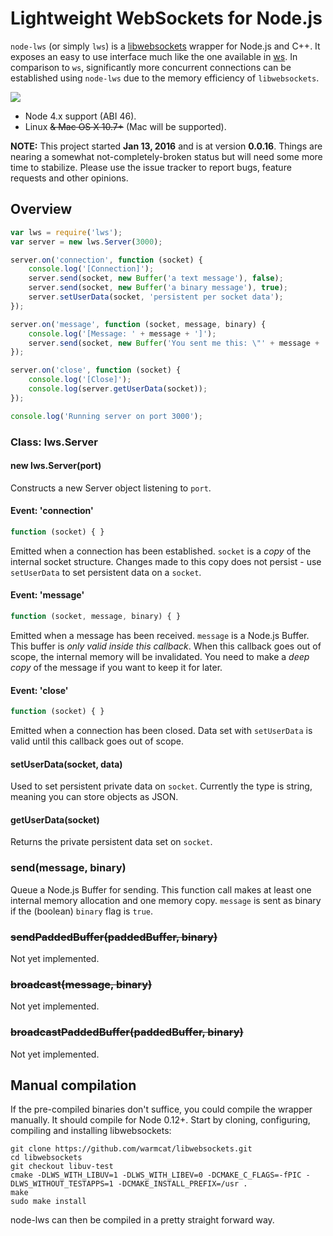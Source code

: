 # Lightweight WebSockets for Node.js
```node-lws``` (or simply ```lws```) is a [libwebsockets](https://libwebsockets.org/index.html) wrapper for Node.js and C++. It exposes an easy to use interface much like the one available in [ws](https://github.com/websockets/ws). In comparison to ```ws```, significantly more concurrent connections can be established using ```node-lws``` due to the memory efficiency of ```libwebsockets```.

[![](https://nodei.co/npm/lws.png)](https://www.npmjs.com/package/lws)

* Node 4.x support (ABI 46).
* Linux ~~& Mac OS X 10.7+~~ (Mac will be supported).

**NOTE:** This project started **Jan 13, 2016** and is at version **0.0.16**. Things are nearing a somewhat not-completely-broken status but will need some more time to stabilize. Please use the issue tracker to report bugs, feature requests and other opinions.

## Overview
```javascript
var lws = require('lws');
var server = new lws.Server(3000);

server.on('connection', function (socket) {
    console.log('[Connection]');
    server.send(socket, new Buffer('a text message'), false);
    server.send(socket, new Buffer('a binary message'), true);
    server.setUserData(socket, 'persistent per socket data');
});

server.on('message', function (socket, message, binary) {
    console.log('[Message: ' + message + ']');
    server.send(socket, new Buffer('You sent me this: \"' + message + '\"'), false);
});

server.on('close', function (socket) {
    console.log('[Close]');
    console.log(server.getUserData(socket));
});

console.log('Running server on port 3000');
```
### Class: lws.Server

#### new lws.Server(port)
Constructs a new Server object listening to ```port```.

#### Event: 'connection'
```javascript
function (socket) { }
```

Emitted when a connection has been established. ```socket``` is a *copy* of the internal socket structure. Changes made to this copy does not persist - use ```setUserData``` to set persistent data on a ```socket```.

#### Event: 'message'
```javascript
function (socket, message, binary) { }
```

Emitted when a message has been received. ```message``` is a Node.js Buffer. This buffer is *only valid inside this callback*. When this callback goes out of scope, the internal memory will be invalidated. You need to make a *deep copy* of the message if you want to keep it for later.

#### Event: 'close'
```javascript
function (socket) { }
```

Emitted when a connection has been closed. Data set with ```setUserData``` is valid until this callback goes out of scope.

#### setUserData(socket, data)

Used to set persistent private data on ```socket```. Currently the type is string, meaning you can store objects as JSON.

#### getUserData(socket)

Returns the private persistent data set on ```socket```.

### send(message, binary)

Queue a Node.js Buffer for sending. This function call makes at least one internal memory allocation and one memory copy. ```message``` is sent as binary if the (boolean) ```binary``` flag is ```true```.

### ~~sendPaddedBuffer(paddedBuffer, binary)~~

Not yet implemented.

### ~~broadcast(message, binary)~~

Not yet implemented.

### ~~broadcastPaddedBuffer(paddedBuffer, binary)~~

Not yet implemented.

## Manual compilation
If the pre-compiled binaries don't suffice, you could compile the wrapper manually. It should compile for Node 0.12+. Start by cloning, configuring, compiling and installing libwebsockets:
```
git clone https://github.com/warmcat/libwebsockets.git
cd libwebsockets
git checkout libuv-test
cmake -DLWS_WITH_LIBUV=1 -DLWS_WITH_LIBEV=0 -DCMAKE_C_FLAGS=-fPIC -DLWS_WITHOUT_TESTAPPS=1 -DCMAKE_INSTALL_PREFIX=/usr .
make
sudo make install
```
node-lws can then be compiled in a pretty straight forward way.

